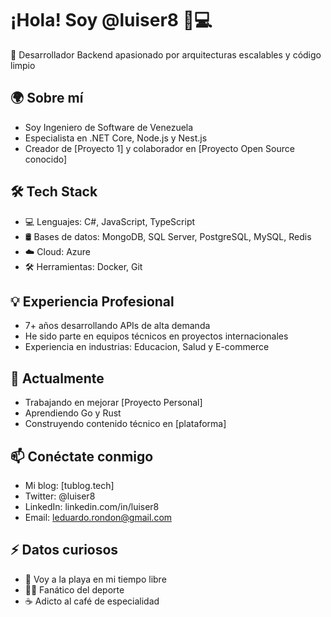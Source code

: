 # ¡Hola! Soy @luiser8 👨💻

🚀 Desarrollador Backend apasionado por arquitecturas escalables y código limpio

## 🌍 Sobre mí
- Soy Ingeniero de Software de Venezuela
- Especialista en .NET Core, Node.js y Nest.js
- Creador de [Proyecto 1] y colaborador en [Proyecto Open Source conocido]

## 🛠️ Tech Stack
- 💻 Lenguajes: C#, JavaScript, TypeScript
- 🛢️ Bases de datos: MongoDB, SQL Server, PostgreSQL, MySQL, Redis
- ☁️ Cloud: Azure
- 🛠️ Herramientas: Docker, Git

## 💡 Experiencia Profesional
- 7+ años desarrollando APIs de alta demanda
- He sido parte en equipos técnicos en proyectos internacionales
- Experiencia en industrias: Educacion, Salud y E-commerce

## 🌱 Actualmente
- Trabajando en mejorar [Proyecto Personal]
- Aprendiendo Go y Rust
- Construyendo contenido técnico en [plataforma]

## 📫 Conéctate conmigo
- Mi blog: [tublog.tech]
- Twitter: @luiser8
- LinkedIn: linkedin.com/in/luiser8
- Email: leduardo.rondon@gmail.com

## ⚡ Datos curiosos
- 🎸 Voy a la playa en mi tiempo libre
- 🏋️‍♂️ Fanático del deporte
- ☕ Adicto al café de especialidad
